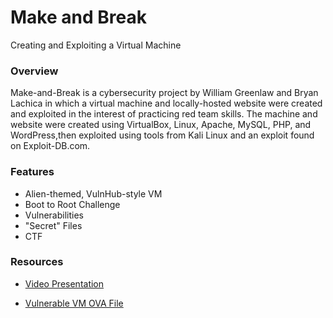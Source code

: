 # Make and Break

Creating and Exploiting a Virtual Machine

### Overview

Make-and-Break is a cybersecurity project by William Greenlaw and Bryan Lachica in which a virtual machine and locally-hosted website were created and exploited in the interest of practicing red team skills. The machine and website were created using VirtualBox, Linux, Apache, MySQL, PHP, and WordPress,then exploited using tools from Kali Linux and an exploit found on Exploit-DB.com.

### Features

* Alien-themed, VulnHub-style VM
* Boot to Root Challenge
* Vulnerabilities 
* "Secret" Files
* CTF

### Resources

* [Video Presentation](https://youtu.be/_9ztC4sJ6vM)

* [Vulnerable VM OVA File](https://www.dropbox.com/sh/yjpbajtnhoe5r2q/AADXqtvTmjLtilZzfgHkBVTQa?dl=0)
